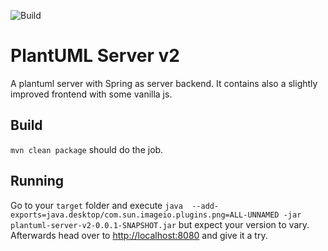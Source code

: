 ![Build](https://github.com/kDot/plantuml-springserver/actions/workflows/maven.yml/badge.svg)

# PlantUML Server v2 

A plantuml server with Spring as server backend. It contains also a slightly improved frontend with some vanilla js.

## Build

``mvn clean package`` should do the job.

## Running

Go to your ``target`` folder and execute ``java  --add-exports=java.desktop/com.sun.imageio.plugins.png=ALL-UNNAMED -jar plantuml-server-v2-0.0.1-SNAPSHOT.jar`` but expect your version to vary. Afterwards head over to [http://localhost:8080](http://localhost:8080) and give it a try.